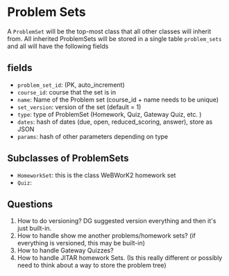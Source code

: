 # Problem Sets

A `ProblemSet` will be the top-most class that all other classes
will inherit from. All inherited ProblemSets will be stored in a
single table `problem_sets` and all will have the following fields

## fields

- `problem_set_id`: (PK, auto_increment)
- `course_id`: course that the set is in
- `name`: Name of the Problem set   (course_id + name needs to be unique)
- `set_version`: version of the set (default = 1)
- `type`: type of ProblemSet (Homework, Quiz, Gateway Quiz, etc. )
- `dates`: hash of dates (due, open, reduced_scoring, answer), store as JSON
- `params`: hash of other parameters depending on type

## Subclasses of ProblemSets

- `HomeworkSet`: this is the class WeBWorK2 homework set
- `Quiz`:

## Questions

1. How to do versioning? DG suggested version everything and then it's just
  built-in.
2. How to handle show me another problems/homework sets? (if everything is
  versioned, this may be built-in)
3. How to handle Gateway Quizzes?
4. How to handle JITAR homework Sets.  (Is this really different or possibly
  need to think about a way to store the problem tree)
